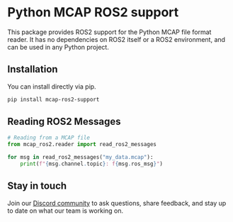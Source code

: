 # Python MCAP ROS2 support

This package provides ROS2 support for the Python MCAP file format reader. It has no dependencies on ROS2 itself or a ROS2 environment, and can be used in any Python project.

## Installation

You can install directly via pip.

```bash
pip install mcap-ros2-support
```

## Reading ROS2 Messages

```python
# Reading from a MCAP file
from mcap_ros2.reader import read_ros2_messages

for msg in read_ros2_messages("my_data.mcap"):
    print(f"{msg.channel.topic}: f{msg.ros_msg}")
```

## Stay in touch

Join our [Discord community](https://foxglove.dev/chat) to ask questions,
share feedback, and stay up to date on what our team is working on.
